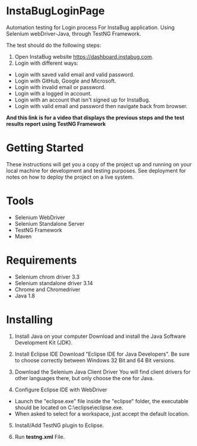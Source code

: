 # InstaBugLoginPage
Automation testing for Login process For InstaBug application. Using Selenium webDriver-Java, through TestNG Framework.

The test should do the following steps:
1) Open InstaBug website https://dashboard.instabug.com.
2) Login with different ways:
* Login with saved valid email and valid password.
* Login with GitHub, Google and Microsoft.
* Login with invalid email or password.
* Login with a logged in account.
* Login with an account that isn't signed up for InstaBug.
* Login with valid email and password then navigate back from browser.

**And this link is for a video that displays the previous steps and the test results report using TestNG Framework**


# Getting Started
These instructions will get you a copy of the project up and running on your local machine for development and testing purposes. 
See deployment for notes on how to deploy the project on a live system.
# Tools
* Selenium WebDriver
* Selenium Standalone Server
* TestNG Framework
* Maven

# Requirements 
* Selenium chrom driver 3.3
* Selenium standalone driver 3.14
* Chrome and Chromedriver
* Java 1.8
# Installing
1) Install Java on your computer
         Download and install the Java Software Development Kit (JDK).
         
2) Install Eclipse IDE
         Download "Eclipse IDE for Java Developers". Be sure to choose correctly between Windows 32 Bit and 64 Bit versions. 
         
3) Download the Selenium Java Client Driver
         You will find client drivers for other languages there, but only choose the one for Java. 
         
4) Configure Eclipse IDE with WebDriver
* Launch the "eclipse.exe" file inside the "eclipse" folder, the executable should be located on C:\eclipse\eclipse.exe.
* When asked to select for a workspace, just accept the default location.

5) Install/Add TestNG plugin to Eclipse.

6) Run **testng.xml** File.
